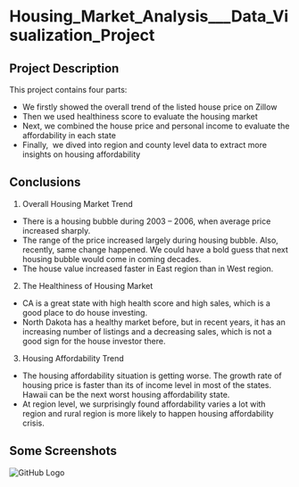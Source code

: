 # Housing_Market_Analysis___Data_Visualization_Project
## Project Description
This project contains four parts:
- We firstly showed the overall trend of the listed house price on Zillow
- Then we used healthiness score to evaluate the housing market
- Next, we combined the house price and personal income to evaluate the affordability in each state
- Finally,  we dived into region and county level data to extract more insights on housing affordability

## Conclusions
1. Overall Housing Market Trend
  - There is a housing bubble during 2003 – 2006, when average price increased sharply.
  - The range of the price increased largely during housing bubble. Also, recently, same change happened. We could have a bold guess that next housing bubble would come in coming decades.
  - The house value increased faster in East region than in West region.

2. The Healthiness of Housing Market
  - CA is a great state with high health score and high sales, which is a good place to do house investing.
  - North Dakota has a healthy market before, but in recent years, it has an increasing number of listings and a decreasing sales, which is not a good sign for the house investor there.

3. Housing Affordability Trend
  - The housing affordability situation is getting worse. The growth rate of housing price is faster than its of income level in most of the states. Hawaii can be the next worst housing affordability state.
  - At region level, we surprisingly found affordability varies a lot with region and rural region is more likely to happen housing affordability crisis. 

## Some Screenshots
![GitHub Logo](/images/logo.png)
